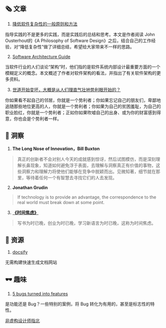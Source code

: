 ##  🗞 文章

1. [降低软件复杂性的一般原则和方法](https://mp.weixin.qq.com/s/-Gu_XkY2bZq9Lf2ZCJZPtQ)

指导实践的不是更多的实践，而是实践后的总结和思考。本文是作者阅读 John Ousterhout的《A Philosophy of Software Design》之后，结合自己的工作经验，对“降低复杂性”做了详细总结，希望给大家带来不一样的思路。

2. [Software Architecture Guide](https://martinfowler.com/architecture/)

当软件行业的人们谈论“架构”时，他们指的是软件系统内部设计最重要方面的一个模糊定义的概念。本文概述了作者对软件架构的看法，并指出了有关软件架构的更多资料。

3. [世道开始变坏，大概是从人们理直气壮地势利眼开始的？](https://mp.weixin.qq.com/s?__biz=Mzg5OTIyMTYwMw==&mid=2247484449&idx=1&sn=392524d34c7b665f45ff71ca9b37c622&chksm=c057d52df7205c3ba5b680610e13904aee19f672877d4abe47f1033c70735a8691d62fc95be4&mpshare=1&scene=1&srcid=&sharer_sharetime=1568212317355&sharer_shareid=a56587fa0b31f9e20d84d6901253d4ae#rd)

你如果看不起自己的邻居，你就是一个势利者；你如果忘记自己的朋友们，卑鄙地追随那些地位更高的人，你就是一个势利者；你如果为自己的贫困羞耻，为自己的职业脸红，你就是一个势利者；正如你如果吹嘘自己的出身、或为你的财富感到得意，你也会是个势利者一样。

## 💬 洞察

1. **The Long Nose of Innovation，Bill Buxton**

> 真正的创新者不会对别人今天的成就感到惊讶，然后试图模仿，而是深刻理解长鼻现象，知道如何避免浮于表面，去理解与洞察真正有价值的事物，这些洞察力和理解力将使他们能够在竞争中脱颖而出。见微知著，细节就在那里，等待着任何一个有智慧去寻找它们的人去发现。

2. **Jonathan Grudin**

>  If technology is to provide an advantage, the correspondence to the real world must break down at some point.

3. **[《时间焦虑》](https://nesslabs.com/time-anxiety)**

> 写书为时已晚，创业为时已晚，学习新语言为时已晚，这称为时间焦虑。

## 💎 资源

1. [docsify](https://github.com/docsifyjs/docsify)

无需构建快速生成文档网站

## 🕶 趣味

1. [5 bugs turned into features](https://birdeatsbug.com/5-bugs-that-became-features?ref=webdesignernews.com)

是功能还是 Bug？一些特别的案例，将 Bug 转化为有用的，甚至是标志性的特性。

[非虚构设计师指北](https://www.yuque.com/lynnete/design)